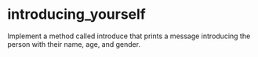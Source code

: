 # introducing_yourself
Implement a method called introduce that prints a message introducing the person with their name, age, and gender.
